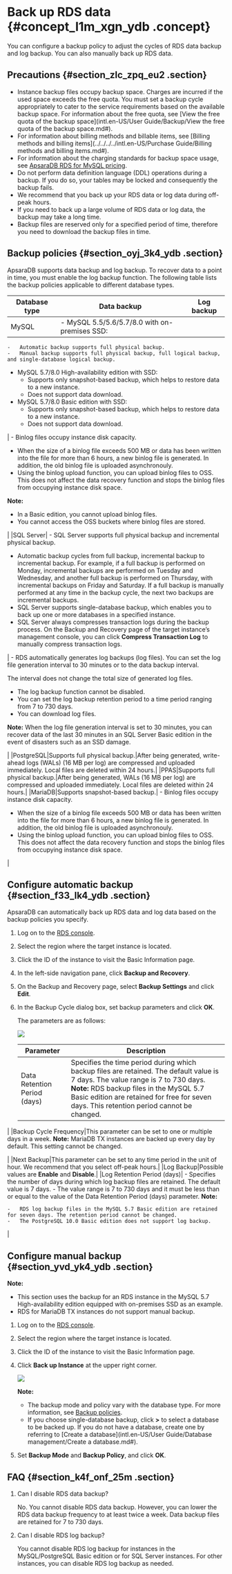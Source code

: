 # Back up RDS data {#concept_l1m_xgn_ydb .concept}

You can configure a backup policy to adjust the cycles of RDS data backup and log backup. You can also manually back up RDS data.

## Precautions {#section_zlc_zpq_eu2 .section}

-   Instance backup files occupy backup space. Charges are incurred if the used space exceeds the free quota. You must set a backup cycle appropriately to cater to the service requirements based on the available backup space. For information about the free quota, see [View the free quota of the backup space](intl.en-US/User Guide/Backup/View the free quota of the backup space.md#).
-   For information about billing methods and billable items, see [Billing methods and billing items](../../../../intl.en-US/Purchase Guide/Billing methods and billing items.md#).
-   For information about the charging standards for backup space usage, see [ApsaraDB RDS for MySQL pricing](https://www.alibabacloud.com/product/apsaradb-for-rds#pricing).
-   Do not perform data definition language \(DDL\) operations during a backup. If you do so, your tables may be locked and consequently the backup fails.
-   We recommend that you back up your RDS data or log data during off-peak hours.
-   If you need to back up a large volume of RDS data or log data, the backup may take a long time.
-   Backup files are reserved only for a specified period of time, therefore you need to download the backup files in time.

## Backup policies {#section_oyj_3k4_ydb .section}

ApsaraDB supports data backup and log backup. To recover data to a point in time, you must enable the log backup function. The following table lists the backup policies applicable to different database types.

|Database type|Data backup|Log backup|
|-------------|-----------|----------|
|MySQL| -   MySQL 5.5/5.6/5.7/8.0 with on-premises SSD:
    -   Automatic backup supports full physical backup.
    -   Manual backup supports full physical backup, full logical backup, and single-database logical backup.
-   MySQL 5.7/8.0 High-availability edition with SSD:
    -   Supports only snapshot-based backup, which helps to restore data to a new instance.
    -   Does not support data download.
-   MySQL 5.7/8.0 Basic edition with SSD:
    -   Supports only snapshot-based backup, which helps to restore data to a new instance.
    -   Does not support data download.

 | -   Binlog files occupy instance disk capacity.
-   When the size of a binlog file exceeds 500 MB or data has been written into the file for more than 6 hours, a new binlog file is generated. In addition, the old binlog file is uploaded asynchronouly.
-   Using the binlog upload function, you can upload binlog files to OSS. This does not affect the data recovery function and stops the binlog files from occupying instance disk space.

 **Note:** 

-   In a Basic edition, you cannot upload binlog files.
-   You cannot access the OSS buckets where binlog files are stored.

 |
|SQL Server| -   SQL Server supports full physical backup and incremental physical backup.
-   Automatic backup cycles from full backup, incremental backup to incremental backup. For example, if a full backup is performed on Monday, incremental backups are performed on Tuesday and Wednesday, and another full backup is performed on Thursday, with incremental backups on Friday and Saturday. If a full backup is manually performed at any time in the backup cycle, the next two backups are incremental backups.
-   SQL Server supports single-database backup, which enables you to back up one or more databases in a specified instance.
-   SQL Server always compresses transaction logs during the backup process. On the Backup and Recovery page of the target instance’s management console, you can click **Compress Transaction Log** to manually compress transaction logs.

 | -   RDS automatically generates log backups \(log files\). You can set the log file generation interval to 30 minutes or to the data backup interval.

The interval does not change the total size of generated log files.

-   The log backup function cannot be disabled.
-   You can set the log backup retention period to a time period ranging from 7 to 730 days.
-   You can download log files.

 **Note:** When the log file generation interval is set to 30 minutes, you can recover data of the last 30 minutes in an SQL Server Basic edition in the event of disasters such as an SSD damage.

 |
|PostgreSQL|Supports full physical backup.|After being generated, write-ahead logs \(WALs\) \(16 MB per log\) are compressed and uploaded immediately. Local files are deleted within 24 hours.|
|PPAS|Supports full physical backup.|After being generated, WALs \(16 MB per log\) are compressed and uploaded immediately. Local files are deleted within 24 hours.|
|MariaDB|Supports snapshot-based backup.| -   Binlog files occupy instance disk capacity.
-   When the size of a binlog file exceeds 500 MB or data has been written into the file for more than 6 hours, a new binlog file is generated. In addition, the old binlog file is uploaded asynchronouly.
-   Using the binlog upload function, you can upload binlog files to OSS. This does not affect the data recovery function and stops the binlog files from occupying instance disk space.

 |

## Configure automatic backup {#section_f33_lk4_ydb .section}

ApsaraDB can automatically back up RDS data and log data based on the backup policies you specify.

1.  Log on to the [RDS console](https://rds.console.aliyun.com/).
2.  Select the region where the target instance is located.
3.  Click the ID of the instance to visit the Basic Information page.
4.  In the left-side navigation pane, click **Backup and Recovery**.
5.  On the Backup and Recovery page, select **Backup Settings** and click **Edit**.
6.  In the Backup Cycle dialog box, set backup parameters and click **OK**.

    The parameters are as follows:

    ![](http://static-aliyun-doc.oss-cn-hangzhou.aliyuncs.com/assets/img/7964/15656633154104_en-US.png)

    |Parameter|Description|
    |---------|-----------|
    |Data Retention Period \(days\)|Specifies the time period during which backup files are retained. The default value is 7 days. The value range is 7 to 730 days. **Note:** RDS backup files in the MySQL 5.7 Basic edition are retained for free for seven days. This retention period cannot be changed.

 |
    |Backup Cycle Frequency|This parameter can be set to one or multiple days in a week. **Note:** MariaDB TX instances are backed up every day by default. This setting cannot be changed.

 |
    |Next Backup|This parameter can be set to any time period in the unit of hour. We recommend that you select off-peak hours.|
    |Log Backup|Possible values are **Enable** and **Disable**.|
    |Log Retention Period \(days\)|     -   Specifies the number of days during which log backup files are retained. The default value is 7 days.
    -   The value range is 7 to 730 days and it must be less than or equal to the value of the Data Retention Period \(days\) parameter.
 **Note:** 

    -   RDS log backup files in the MySQL 5.7 Basic edition are retained for seven days. The retention period cannot be changed.
    -   The PostgreSQL 10.0 Basic edition does not support log backup.
 |


## Configure manual backup {#section_yvd_yk4_ydb .section}

**Note:** 

-   This section uses the backup for an RDS instance in the MySQL 5.7 High-availability edition equipped with on-premises SSD as an example.
-   RDS for MariaDB TX instances do not support manual backup.

1.  Log on to the [RDS console](https://rds.console.aliyun.com/).
2.  Select the region where the target instance is located.
3.  Click the ID of the instance to visit the Basic Information page.
4.  Click **Back up Instance** at the upper right corner.

    ![](http://static-aliyun-doc.oss-cn-hangzhou.aliyuncs.com/assets/img/7964/15656633154105_en-US.png)

    **Note:** 

    -   The backup mode and policy vary with the database type. For more information, see [Backup policies](#section_oyj_3k4_ydb).
    -   If you choose single-database backup, click **\>** to select a database to be backed up. If you do not have a database, create one by referring to [Create a database](intl.en-US/User Guide/Database management/Create a database.md#).
5.  Set **Backup Mode** and **Backup Policy**, and click **OK**.

## FAQ {#section_k4f_onf_25m .section}

1.  Can I disable RDS data backup?

    No. You cannot disable RDS data backup. However, you can lower the RDS data backup frequency to at least twice a week. Data backup files are retained for 7 to 730 days.

2.  Can I disable RDS log backup?

    You cannot disable RDS log backup for instances in the MySQL/PostgreSQL Basic edition or for SQL Server instances. For other instances, you can disable RDS log backup as needed.


